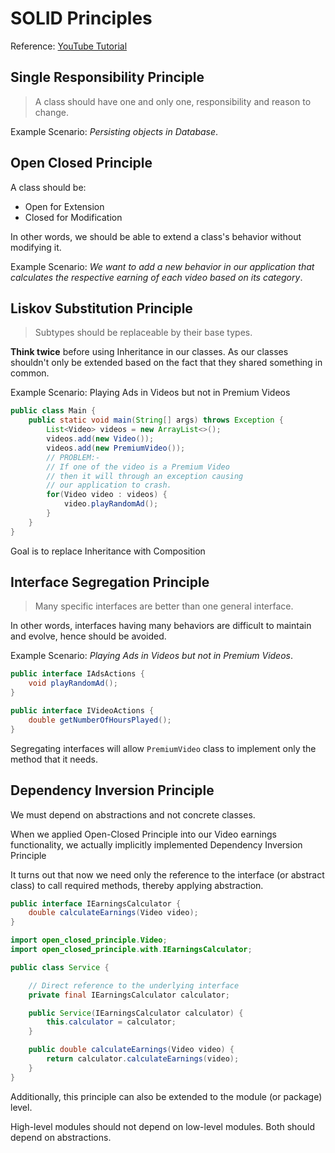 # SOLID Principles

Reference: [YouTube Tutorial](https://www.youtube.com/watch?v=HoA6aZPR5K0)

## Single Responsibility Principle

> A class should have one and only one, responsibility and reason to change.

Example Scenario: *Persisting objects in Database*.

## Open Closed Principle

A class should be:
- Open for Extension
- Closed for Modification

In other words, we should be able to extend a class's behavior without modifying it.

Example Scenario: *We want to add a new behavior in our application that calculates the respective earning of each video based on its category*.

## Liskov Substitution Principle

>Subtypes should be replaceable by their base types.

**Think twice** before using Inheritance in our classes. As our classes shouldn't only be extended based on the fact that they shared something in common.

Example Scenario: Playing Ads in Videos but not in Premium Videos

```java
public class Main {
    public static void main(String[] args) throws Exception {
        List<Video> videos = new ArrayList<>();
        videos.add(new Video());
        videos.add(new PremiumVideo());
        // PROBLEM:-
        // If one of the video is a Premium Video
        // then it will through an exception causing
        // our application to crash.
        for(Video video : videos) {
            video.playRandomAd();
        }
    }
}
```

Goal is to replace Inheritance with Composition

## Interface Segregation Principle

> Many specific interfaces are better than one general interface.

In other words, interfaces having many behaviors are difficult to maintain and evolve, hence should be avoided.

Example Scenario: *Playing Ads in Videos but not in Premium Videos*.

```java
public interface IAdsActions {
    void playRandomAd();
}
```

```java
public interface IVideoActions {
    double getNumberOfHoursPlayed();
}
```

Segregating interfaces will allow `PremiumVideo` class to implement only the method that it needs.

## Dependency Inversion Principle

We must depend on abstractions and not concrete classes.

When we applied Open-Closed Principle into our Video earnings functionality, we actually implicitly implemented Dependency Inversion Principle

It turns out that now we need only the reference to the interface (or abstract class) to call required methods, thereby applying abstraction.

```java
public interface IEarningsCalculator {
    double calculateEarnings(Video video);
}
```

```java
import open_closed_principle.Video;
import open_closed_principle.with.IEarningsCalculator;

public class Service {

    // Direct reference to the underlying interface
    private final IEarningsCalculator calculator;

    public Service(IEarningsCalculator calculator) {
        this.calculator = calculator;
    }

    public double calculateEarnings(Video video) {
        return calculator.calculateEarnings(video);
    }
}
```

Additionally, this principle can also be extended to the module (or package) level.

High-level modules should not depend on low-level modules. Both should depend on abstractions.
